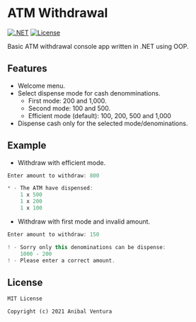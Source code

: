 # ATM Withdrawal

[![.NET](https://img.shields.io/static/v1?label=.NET&message=3.1&color=purple)](https://dotnet.microsoft.com)
[![License](https://img.shields.io/static/v1?label=License&message=MIT&color=blue)](LICENCE.md)

Basic ATM withdrawal console app written in .NET using OOP.

## Features

- Welcome menu.
- Select dispense mode for cash denomminations.
  - First mode: 200 and 1,000.
  - Second mode: 100 and 500.
  - Efficient mode (default): 100, 200, 500 and 1,000
- Dispense cash only for the selected mode/denominations.

## Example

- Withdraw with efficient mode.

```csharp
Enter amount to withdraw: 800

* - The ATM have dispensed:
    1 x 500
    1 x 200
    1 x 100
```

- Withdraw with first mode and invalid amount.

```csharp
Enter amount to withdraw: 150

! - Sorry only this denominations can be dispense:
    1000 - 200
! - Please enter a correct amount.
```

## License

```xml
MIT License

Copyright (c) 2021 Anibal Ventura
```
